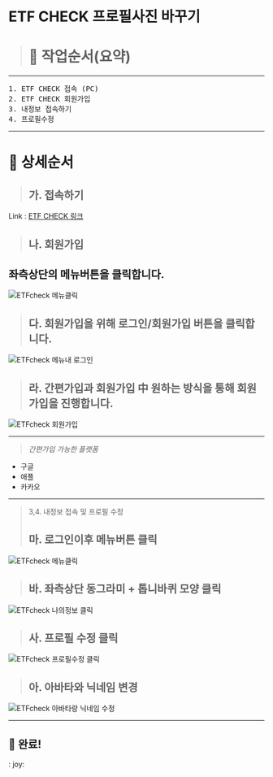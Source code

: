 
# ETF CHECK 프로필사진 바꾸기
># 🔶 작업순서(요약)
---
<pre>
1. ETF CHECK 접속 (PC)
2. ETF CHECK 회원가입
3. 내정보 접속하기
4. 프로필수정
</pre>
---   
   
      
         
# 🔶 상세순서
> ##  가. 접속하기
Link : [ETF CHECK 링크](https://www.etfcheck.co.kr/mobile/main)

> ## 나. 회원가입
## 좌측상단의 메뉴버튼을 클릭합니다.
![ETFcheck 메뉴클릭](https://github.com/jwahn/ksc_ojt_2023/blob/3bb2f4f353e572ffc36e7f40842b143be393c91d/%EA%B3%BC%EC%A0%9C/3%EC%A1%B0/%EA%B3%BC%EC%A0%9C3_%EB%A7%A4%EB%89%B4%EC%96%BC/img/KJY_etfcheck_menu.jpg)

> ## 다. 회원가입을 위해 로그인/회원가입 버튼을 클릭합니다.
![ETFcheck 메뉴내 로그인](https://github.com/jwahn/ksc_ojt_2023/blob/b8381b4063a6e07429632c10c239a5b69847f3d8/%EA%B3%BC%EC%A0%9C/3%EC%A1%B0/%EA%B3%BC%EC%A0%9C3_%EB%A7%A4%EB%89%B4%EC%96%BC/img/KJY_etfcheck_mymenu.jpg)

> ## 라. 간편가입과 회원가입 中 원하는 방식을 통해 회원가입을 진행합니다.
![ETFcheck 회원가입](https://github.com/jwahn/ksc_ojt_2023/blob/b8381b4063a6e07429632c10c239a5b69847f3d8/%EA%B3%BC%EC%A0%9C/3%EC%A1%B0/%EA%B3%BC%EC%A0%9C3_%EB%A7%A4%EB%89%B4%EC%96%BC/img/KJY_etfcheck_signin.jpg)

---
> *간편가입 가능한 플랫폼*
- 구글
- 애플
- 카카오
---

> 3,4. 내정보 접속 및 프로필 수정
> ## 마. 로그인이후 메뉴버튼 클릭
![ETFcheck 메뉴클릭](https://github.com/jwahn/ksc_ojt_2023/blob/3bb2f4f353e572ffc36e7f40842b143be393c91d/%EA%B3%BC%EC%A0%9C/3%EC%A1%B0/%EA%B3%BC%EC%A0%9C3_%EB%A7%A4%EB%89%B4%EC%96%BC/img/KJY_etfcheck_menu.jpg)
> ## 바. 좌측상단 동그라미 + 톱니바퀴 모양 클릭
![ETFcheck 나의정보 클릭](https://github.com/jwahn/ksc_ojt_2023/blob/05266ed600a74c7a4e296541a332c821c90bf767/%EA%B3%BC%EC%A0%9C/3%EC%A1%B0/%EA%B3%BC%EC%A0%9C3_%EB%A7%A4%EB%89%B4%EC%96%BC/img/KJY_etfcheck_mydatajpg.jpg)

> ## 사. 프로필 수정 클릭
![ETFcheck 프로필수정 클릭](https://github.com/jwahn/ksc_ojt_2023/blob/bbd500830b55e89d93ce22ee7ba7b24cc9f7cd7c/%EA%B3%BC%EC%A0%9C/3%EC%A1%B0/%EA%B3%BC%EC%A0%9C3_%EB%A7%A4%EB%89%B4%EC%96%BC/img/KJY_etfcheck_profilechange.jpg)

> ## 아. 아바타와 닉네임 변경 
![ETFcheck 아바타랑 닉네임 수정](https://github.com/jwahn/ksc_ojt_2023/blob/f688eeeaa5171d0cd7bdffe375d83463b5bb878a/%EA%B3%BC%EC%A0%9C/3%EC%A1%B0/%EA%B3%BC%EC%A0%9C3_%EB%A7%A4%EB%89%B4%EC%96%BC/img/KJY_etfcheck_profileimage.jpg)

---
## 🔶 완료!
: joy:
